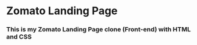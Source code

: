 <h1>Zomato Landing Page</h1>
<h3>This is my Zomato Landing Page clone (Front-end) with HTML and CSS</h3>
